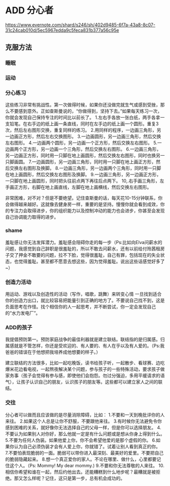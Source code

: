 # ADD 分心者
https://www.evernote.com/shard/s246/sh/402d9485-6f7a-43a8-8c07-31c24cab010d/5ec5967edda9c5feca831b377a56c95e

## 克服方法

### 睡眠
### 运动
### 分心练习
这些练习非常有挑战性。第一次做得时候，如果你还没做完就生气或感到受挫，那么不要感到意外。正如查斯曼说的，“你做得到，坚持下去。”如果每天练习一次，你就会发现自己保持专注的时间比以前长了。
1.左右手各放一张白纸，两手各拿一支铅笔。在右手边的纸上画一条直线，同时在左手边的纸上画一个圆形。重复3次，然后左右图形交换，重复同样的练习。
2.用同样的程序，一边画三角形，另一边画正方形，然后左右交换图形。
3.一边画圆形，另一边画三角形，然后交换左右图形。
4.一边画两个圆形，另一边画一个正方形，然后交换左右图形。
5.一边画两个正方形，另一边画一个三角形，然后交换左右图形。
6.一边画三角形，另一边画正方形，同时用一只脚在地上画圆形，然后交换左右图形，同时也换另一只脚画圆。
7.一边画圆形，另一边画三角形，同时用一只脚在地上画正方形，然后交换左右图形及换脚。
8.一边画三角形，另一边画两个三角形，同时用一只脚在地上画圆形，然后交换左右图形及换脚。
9.一边画三角形，另一边画正方形，一只脚在地上画圆形，同时把头往前点两下再往后点两下。
10,.右手画三角形，左手画正方形，右脚在地上画直线，左脚在地上画横线，然后交换左右图形。

非常困难，对不对？但是不要绝望。记住查斯曼的话，每天花10-15分钟联系，你会做得越来越好。这就像去健身房一样，重要的是坚持。慢慢你就会看到成效，你的专注力会取得进步，你的组织能力以及控制冲动的能力也会进步，你甚至会发现自己协调能力取得的进步。

### shame
羞耻感让你无法发挥潜力。羞耻感会阻碍你走的每一步（Ps:比如向Elva问薪水的问题，我感觉到自己辞职是很羞耻的，所以不敢去问薪水，还有以前给付玲茜租房子交了押金不敢要的问题，拉不下脸，觉得很羞耻，自己有罪，包括现在的失业状态，也觉得羞耻。甚至都不愿意去想这些，因为觉得羞耻。说出这些话感觉好多了~）

### 创造力活动
用运动、游戏以及创造性的活动（写作，唱歌，跳舞）来转变心情
一旦找到适合你的创造力出口，就比较容易把能量引到正确的地方了。不要说自己找不到，这是负面思考在作怪。找个相信你的人一起思考，并不断尝试，你一定会发现自己的“水力发电厂”。

### ADD的孩子
我提倡预防第一。预防家庭战争的最佳利器就是建立联结。联结指的是归属感。归属感就是不管怎样，你还是受欢迎的、有人要的、有人在乎以及有人爱的。（Ps:我爸爸的错误在于他想把我培养成他想要的样子。）

建立联结的方法很多，比如一起吃晚饭，读书给孩子听，一起散步、看球赛、边吃爆米花边看电视，一起熬夜解决某个问题，参与孩子的一些特殊活动，要求孩子做家务事（孩子会觉得有参与感，即使他们会抱怨。勿过分强迫，多用平缓请求的语气），让孩子认识自己的朋友，认识孩子的朋友等。这些都可以建立家人之间的联结。

### 交往
分心者可以做而且应该做的是尽量消除障碍，比如：
1.不要和一天到晚批评你的人来往。
2.如果这个人总是让你不舒服，不要跟他来往。
3.有时候你无法避免令你感到困难的关系，就好像你无法选择自己的父母一样，但是你可以选择朋友。
4.不要认为如果别人对你好，那么他就一定是有什么问题或是想从你身上得到什么。
5.不要为任何人伪装。如果他爱上你，你不会希望他爱的是那个虚假的你。
6.如果你认为自己必须伪装才会有人爱上你，你就错了。试着让别人看到真正的你。
7.不要怕表现脆弱的一面。脆弱可以带你进入最深刻、最美好的爱里。不要把自己的脆弱隐藏起来。
8.想一个真正爱你的家人。不论在哪里、做什么，心里都要记住这个人。（Ps: Mommy! My dear mommy.)
9.不要和你无法尊敬的人来往。
10.相信你希望和谁在一起，然后约他出去。还能糟糕到什么地步呢？最糟就是被拒绝。那又怎么样呢？记住，这只是第一步，总有机会成功的。